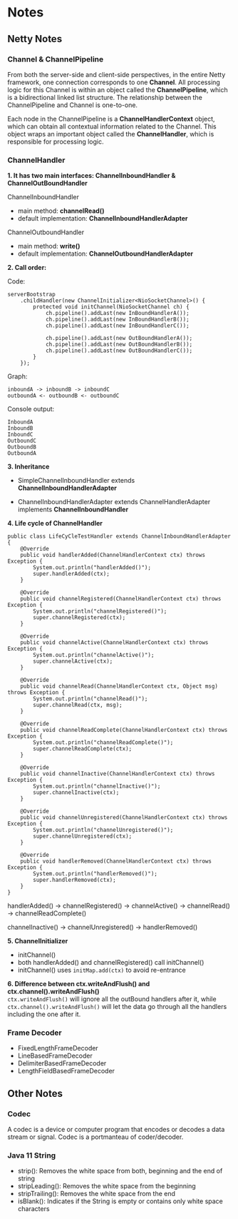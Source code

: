 # Notes

## Netty Notes
### Channel & ChannelPipeline
From both the server-side and client-side perspectives, in the entire Netty framework, one connection corresponds to one __Channel__. All processing logic for this Channel is within an object called the __ChannelPipeline__, which is a bidirectional linked list structure. The relationship between the ChannelPipeline and Channel is one-to-one.

Each node in the ChannelPipeline is a __ChannelHandlerContext__ object, which can obtain all contextual information related to the Channel. This object wraps an important object called the __ChannelHandler__, which is responsible for processing logic.

### ChannelHandler
__1\. It has two main interfaces: ChannelInboundHandler & ChannelOutBoundHandler__

ChannelInboundHandler
- main method: __channelRead()__  
- default implementation: __ChannelInboundHandlerAdapter__

ChannelOutboundHandler
- main method: __write()__
- default implementation: __ChannelOutboundHandlerAdapter__

__2\. Call order:__

Code:
```
serverBootstrap
    .childHandler(new ChannelInitializer<NioSocketChannel>() {
        protected void initChannel(NioSocketChannel ch) {
            ch.pipeline().addLast(new InBoundHandlerA());
            ch.pipeline().addLast(new InBoundHandlerB());
            ch.pipeline().addLast(new InBoundHandlerC());
            
            ch.pipeline().addLast(new OutBoundHandlerA());
            ch.pipeline().addLast(new OutBoundHandlerB());
            ch.pipeline().addLast(new OutBoundHandlerC());
        }
    });
```

Graph:
```
inboundA -> inboundB -> inboundC  
outboundA <- outboundB <- outboundC
```

Console output:
```
InboundA
InboundB
InboundC
OutboundC
OutboundB
OutboundA
```

__3\. Inheritance__

- SimpleChannelInboundHandler<T> extends __ChannelInboundHandlerAdapter__ 

- ChannelInboundHandlerAdapter extends ChannelHandlerAdapter implements __ChannelInboundHandler__

__4\. Life cycle of ChannelHandler__

```
public class LifeCyCleTestHandler extends ChannelInboundHandlerAdapter {
    @Override
    public void handlerAdded(ChannelHandlerContext ctx) throws Exception {
        System.out.println("handlerAdded()");
        super.handlerAdded(ctx);
    }

    @Override
    public void channelRegistered(ChannelHandlerContext ctx) throws Exception {
        System.out.println("channelRegistered()");
        super.channelRegistered(ctx);
    }

    @Override
    public void channelActive(ChannelHandlerContext ctx) throws Exception {
        System.out.println("channelActive()");
        super.channelActive(ctx);
    }

    @Override
    public void channelRead(ChannelHandlerContext ctx, Object msg) throws Exception {
        System.out.println("channelRead()");
        super.channelRead(ctx, msg);
    }

    @Override
    public void channelReadComplete(ChannelHandlerContext ctx) throws Exception {
        System.out.println("channelReadComplete()");
        super.channelReadComplete(ctx);
    }

    @Override
    public void channelInactive(ChannelHandlerContext ctx) throws Exception {
        System.out.println("channelInactive()");
        super.channelInactive(ctx);
    }

    @Override
    public void channelUnregistered(ChannelHandlerContext ctx) throws Exception {
        System.out.println("channelUnregistered()");
        super.channelUnregistered(ctx);
    }

    @Override
    public void handlerRemoved(ChannelHandlerContext ctx) throws Exception {
        System.out.println("handlerRemoved()");
        super.handlerRemoved(ctx);
    }
}
```

handlerAdded() -> channelRegistered() -> channelActive() -> channelRead() -> channelReadComplete()

channelInactive() -> channelUnregistered() -> handlerRemoved()

__5\. ChannelInitializer__
- initChannel()
- both handlerAdded() and channelRegistered() call initChannel()
- initChannel() uses `initMap.add(ctx)` to avoid re-entrance

__6\. Difference between ctx.writeAndFlush() and ctx.channel().writeAndFlush()__  
`ctx.writeAndFlush()` will ignore all the outBound handlers after it, while `ctx.channel().writeAndFlush()` will let the data go through all the handlers including the one after it.

### Frame Decoder
- FixedLengthFrameDecoder
- LineBasedFrameDecoder
- DelimiterBasedFrameDecoder
- LengthFieldBasedFrameDecoder

## Other Notes
### Codec
A codec is a device or computer program that encodes or decodes a data stream or signal. Codec is a portmanteau of coder/decoder.

### Java 11 String
- strip(): Removes the white space from both, beginning and the end of string
- stripLeading(): Removes the white space from the beginning
- stripTrailing(): Removes the white space from the end
- isBlank(): Indicates if the String is empty or contains only white space characters
